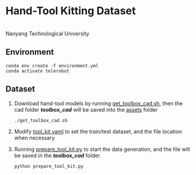 # Hand-Tool Kitting Dataset
<br>
Nanyang Technological University
<br>

  
## Environment
```
conda env create -f environment.yml
conda activate telerobot
```

## Dataset
1. Download hand-tool models by running [get_toolbox_cad.sh](./get_toolbox_cad.sh), then the cad folder _**toolbox_cad**_ will be saved into the [assets](./assets/) folder
      ```sh
      ./get_toolbox_cad.sh
      ```

2. Modify [tool_kit.yaml](./conf/data_gen/tool_kit.yaml) to set the train/test dataset, and the file location when necessary

3. Running [prepare_tool_kit.py](./prepare_tool_kit.py) to start the data generation, and the file will be saved in the _**toolbox_cad**_ folder.
      ```
      python prepare_tool_kit.py
      ```

